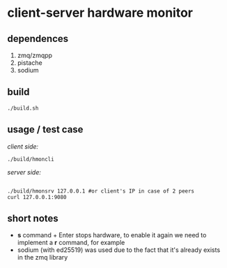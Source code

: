 # client-server hardware monitor

## dependences

1. zmq/zmqpp 
2. pistache
3. sodium

## build

```shell
./build.sh
```

## usage / test case

*client side:*
```shell
./build/hmoncli
```

*server side:*
```shell

./build/hmonsrv 127.0.0.1 #or client's IP in case of 2 peers
curl 127.0.0.1:9080 
```

## short notes

- **s** command + Enter stops hardware, to enable it again we need to implement a **r** command, for example
- sodium (with ed25519) was used due to the fact that it's already exists in the zmq library

